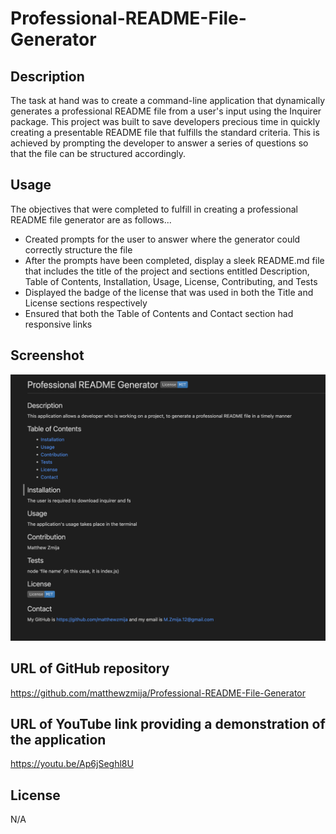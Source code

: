 # Professional-README-File-Generator

## Description

The task at hand was to create a command-line application that dynamically generates a professional README file from a user's input using the Inquirer package. This project was built to save developers precious time in quickly creating a presentable README file that fulfills the standard criteria. This is achieved by prompting the developer to answer a series of questions so that the file can be structured accordingly.

## Usage

The objectives that were completed to fulfill in creating a professional README file generator are as follows...

- Created prompts for the user to answer where the generator could correctly structure the file
- After the prompts have been completed, display a sleek README.md file that includes the title of the project and sections entitled Description, Table of Contents, Installation, Usage, License, Contributing, and Tests
- Displayed the badge of the license that was used in both the Title and License sections respectively
- Ensured that both the Table of Contents and Contact section had responsive links

## Screenshot

![Standard View](./assets/Generatescreenshot.png)

## URL of GitHub repository

https://github.com/matthewzmija/Professional-README-File-Generator

## URL of YouTube link providing a demonstration of the application

https://youtu.be/Ap6jSeghl8U

## License

N/A
